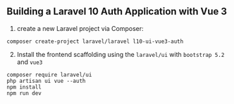 ## Building a Laravel 10 Auth Application with Vue 3

1.  create a new Laravel project via Composer:
```
composer create-project laravel/laravel l10-ui-vue3-auth
```
2.  Install the frontend scaffolding using the `laravel/ui` with `bootstrap 5.2` and `vue3`
```
composer require laravel/ui
php artisan ui vue --auth
npm install
npm run dev
```
